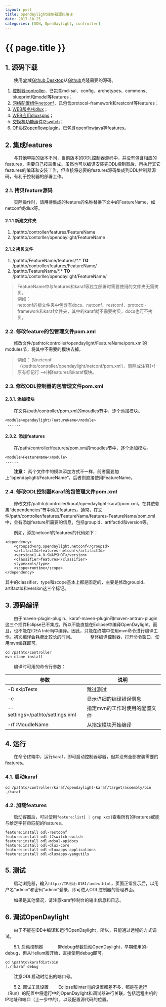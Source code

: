 ```yaml
---
layout: post
title: opendaylight控制器源码编译
date: 2017-10-25
categories: [SDN, OpenDaylight, controller]
---
```

# {{ page.title }}

## 1. 源码下载
&emsp;&emsp;使用[git](https://git-scm.com/)或[Github Desktop](https://desktop.github.com/)从[Github](https://www.github.com)克隆需要的源码。
1. [控制器controller](https://www.github.com/opendaylight/controller)，已包含md-sal、config、archetypes、commons、blueprint和model等features；
2. [网络配置组件netconf](https://www.github.com/opendaylight/netconf)，已包含protocol-framework和restconf等features；
3. [WEB服务核dlux](https://www.github.com/opendaylight/dlux)；
4. [WEB应用dluxspps](https://www.github.com/opendaylight/dluxapps)；
5. [交换机功能组件l2switch](https://www.github.com/opendaylight/l2switch)；
6. [OF协议openflowplugin](https://www.github.com/opendaylight/openflowplugin)，已包含openflowjava等features。

## 2. 集成features
&emsp;&emsp;与其他早期的版本不同，当前版本的ODL控制器源码中，并没有包含相应的features，需要自己按需集成。虽然也可以编译安装完ODL控制器后，再执行其它features的编译和安装工作，但直接将必要的features源码集成到ODL控制器源码，有利于控制器的部署工作。

### 2.1. 拷贝feature源码
&emsp;&emsp;实际操作时，请用待集成的feature的名称替换下文中的FeatureName，如netconf或dlux等。

#### 2.1.1 新建文件夹
1.  /pathto/controller/features/FeatureName    
2.  /pathto/contorller/opendaylight/FeatureName

#### 2.1.2 拷贝文件
1. /pathto/FeatureName/features/\*.\* __TO__ /pathto/controller/features/FeatureName/    
2. /pathto/FeatureName/\*.\* __TO__ /pathto/contorller/opendaylight/FeatureName/
>FeatureName中与features和karaf等独立部署时需要使用的文件夹无需拷贝。    
>例如：    
>netconf的根文件夹中包含有docs、netconf、restconf、protocol-framework和karaf文件夹，其中的karaf就不需要拷贝，docs也可不拷贝。

### 2.2. 修改feature的包管理文件pom.xml
&emsp;&emsp;修改文件/pathto/controller/opendaylight/FeatureName/pom.xml的modules节，将其中不需要的模块去掉。
>例如：
>对netconf（/pathto/controller/opendaylight/netconf/pom.xml），删除或注释(\<!-- 原有标记行   -->)掉features和karaf模块。

### 2.3. 修改ODL控制器的包管理文件pom.xml
#### 2.3.1. 添加模块

&emsp;&emsp;在文件/path/controller/pom.xml的moudles节中，逐个添加模块。    
```
<module>opendaylight/FeatureName</module>    
 ......
```

#### 2.3.2. 添加features

&emsp;&emsp;在/path/controller/features/pom.xm的moudles节中，逐个添加模块。    
```
<module>FeatureName</module>    
......
```

&emsp;&emsp;__注意：__ 两个文件中的模块添加方式不一样，前者需要加上“opendaylight/FeatureName”，后者则直接使用FeatureName。

### 2.4. 修改ODL控制器Karaf的包管理文件pom.xml
&emsp;&emsp;修改文件/pathto/controller/karaf/opendaylight-karaf/pom.xml，在其依赖集“dependencies”节中添加features。通常，在文件/path/controller/features/FeatureName/features-FeatureName/pom.xml中，会有添加feature所需要的信息，包括groupId、artifactId和version等。

&emsp;&emsp;例如，添加netconf的features的代码如下：    
```
<dependency>
	<groupId>org.opendaylight.netconf</groupId>
	<artifactId>features-netconf</artifactId>
	<version>1.4.0-SNAPSHOT</version>
	<classifier>features</classifier>
	<type>xml</type>
	<scope>runtime</scope>
</dependency>
```    
其中的classifier、type和scope基本上都是固定的，主要是修改groupId、artifactId和version这三个标记。

## 3. 源码编译
&emsp;&emsp;由于maven-plugin-plugin、karaf-maven-plugin和maven-antrun-plugin这三个插件Eclipse已不集成，所以不能直接在Eclipse中编译OpenDaylight。而且，也不能在IDEA Intellij中编译。因此，只能在终端中使用mvn命令进行编译工作。初次编译会耗费比较长的时间。        
&emsp;&emsp;&nbsp;整体编译控制器，打开命令窗口，使用mvn编译即可。     
```
cd /pathto/controller
mvn clane install
```

&emsp;&emsp;编译时可用的命令行参数：

参数  |  说明
|---|---|
|-D skipTests | 跳过测试|
|-e | 显示详细的编译错误信息|
|--settings=/pathto/settings.xml | 指定mvn的工作时使用的配置文件|
|-rf :MoudleName | 从指定模块开始编译|

## 4. 运行

&emsp;&emsp;在命令终端中，运行karaf，即可启动控制器容器，但并没有全部安装需要的features。
### 4.1. 启动karaf

```
cd /pathto/controller/karaf/opendaylight-karaf/target/assembly/bin
./karaf
```
### 4.2. 加载features

&emsp;&emsp;启动容器后，可以使用```feature:list[ | grep xxx]```查看所有的features或能与给定字符串匹配的features。

```
feature:install odl-restconf
feature:install odl-l2switch-switch
feature:install odl-mdsal-apidocs
feature:install odl-dlux-core
feature:install odl-dluxapps-applications
feature:install odl-dluxapps-yangutils
```

## 5. 测试

&emsp;&emsp;启动浏览器，输入```http://IP地址:8181/index.html```，页面正常显示后，以用户名“admin”和密码“admin”登录，即可进入ODL控制器的管理界面。

&emsp;&emsp;如果是其他情况，请注意karaf控制台的输出信息和日志。

## 6. 调试OpenDaylight
&emsp;&emsp;由于不能在IDE中编译和运行OpenDaylight，所以，只能通过远程的方式调试。 

&emsp;&emsp;5.1. 启动控制器     
&emsp;&emsp;带debug参数启动OpenDaylight，早期使用的-debug，但从Helium版开始，直接使用debug即可。    
```
cd \pathto\karafdist\bin
[./]karaf debug
```

&emsp;&emsp;注意ODL启动时给出的端口号。

&emsp;&emsp;5.2. 调试工具设置
&emsp;&emsp;Eclipse和Interllij的设置都差不多，都是在运行（Run）的配置中将运行中的OpenDaylight和调试器进行关联，包括远程主机的IP地址和端口（上一步中的），以及配置源代码的位置。

